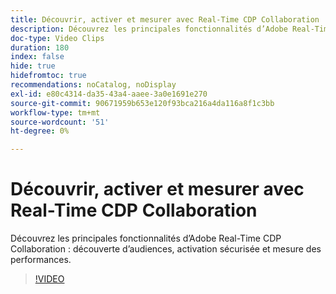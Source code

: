 ```yaml
---
title: Découvrir, activer et mesurer avec Real-Time CDP Collaboration
description: Découvrez les principales fonctionnalités d’Adobe Real-Time CDP Collaboration pour la découverte d’audiences, l’activation sécurisée et la mesure des performances.
doc-type: Video Clips
duration: 180
index: false
hide: true
hidefromtoc: true
recommendations: noCatalog, noDisplay
exl-id: e80c4314-da35-43a4-aaee-3a0e1691e270
source-git-commit: 90671959b653e120f93bca216a4da116a8f1c3bb
workflow-type: tm+mt
source-wordcount: '51'
ht-degree: 0%

---
```


# Découvrir, activer et mesurer avec Real-Time CDP Collaboration

Découvrez les principales fonctionnalités d’Adobe Real-Time CDP Collaboration : découverte d’audiences, activation sécurisée et mesure des performances.

<!-- 72_OS511_3442426_179_discover-activate-and-measure-with-realtime-cdp-collaboration -->
>[!VIDEO](https://video.tv.adobe.com/v/3460168/?learn=on&enablevpops=true&captions=fre_fr)
